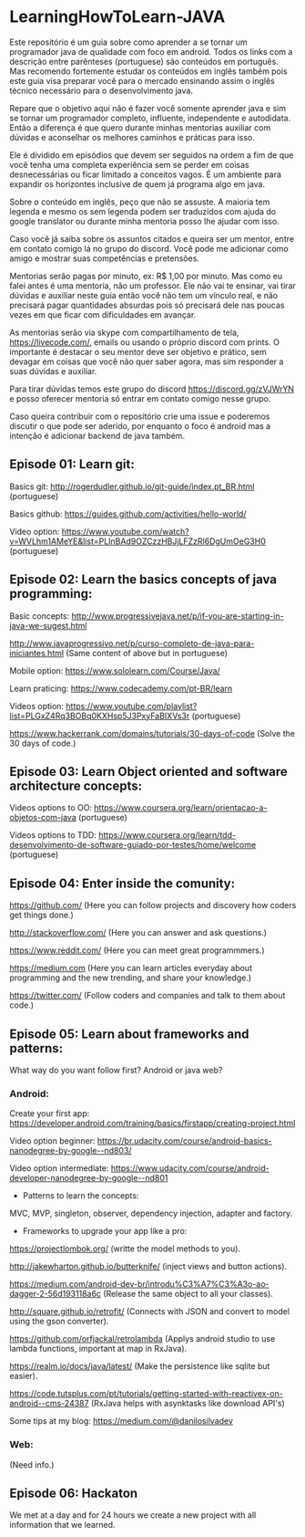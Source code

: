 # LearningHowToLearn-JAVA

Este repositório é um guia sobre como aprender a se tornar um programador java de qualidade com foco em android. Todos os links com a descrição entre parênteses (portuguese) são conteúdos em português. Mas recomendo fortemente estudar os conteúdos em inglês também pois este guia visa preparar você para o mercado ensinando assim o inglês técnico necessário para o desenvolvimento java.

Repare que o objetivo aqui não é fazer você somente aprender java e sim se tornar um programador completo, influente, independente e autodidata. Então a diferença é que quero durante minhas mentorias auxiliar com dúvidas e aconselhar os melhores caminhos e práticas para isso.

Ele é dividido em episódios que devem ser seguidos na ordem a fim de que você tenha uma completa experiência sem se perder em coisas desnecessárias ou ficar limitado a conceitos vagos. É um ambiente para expandir os horizontes inclusive de quem já programa algo em java.

Sobre o conteúdo em inglês, peço que não se assuste. A maioria tem legenda e mesmo os sem legenda podem ser traduzidos com ajuda do google translator ou durante minha mentoria posso lhe ajudar com isso.

Caso você já saiba sobre os assuntos citados e queira ser um mentor, entre em contato comigo lá no grupo do discord. Você pode me adicionar como amigo e mostrar suas competências e pretensões.

Mentorias serão pagas por minuto, ex: R$ 1,00 por minuto. Mas como eu falei antes é uma mentoria, não um professor. Ele não vai te ensinar, vai tirar dúvidas e auxiliar neste guia então você não tem um vínculo real, e não precisará pagar quantidades absurdas pois só precisará dele nas poucas vezes em que ficar com dificuldades em avançar.

As mentorias serão via skype com compartilhamento de tela, https://livecode.com/, emails ou usando o próprio discord com prints. O importante é destacar o seu mentor deve ser objetivo e prático, sem devagar em coisas que você não quer saber agora, mas sim responder a suas dúvidas e auxiliar.

Para tirar dúvidas temos este grupo do discord https://discord.gg/zVJWrYN e posso oferecer mentoria só entrar em contato comigo nesse grupo.

Caso queira contribuir com o repositório crie uma issue e poderemos discutir o que pode ser aderido, por enquanto o foco é android mas a intenção é adicionar backend de java também.

## Episode 01: Learn git:

Basics git:
http://rogerdudler.github.io/git-guide/index.pt_BR.html (portuguese)

Basics github:
https://guides.github.com/activities/hello-world/

Video option:
https://www.youtube.com/watch?v=WVLhm1AMeYE&list=PLInBAd9OZCzzHBJjLFZzRl6DgUmOeG3H0 (portuguese)


## Episode 02: Learn the basics concepts of java programming:

Basic concepts:
http://www.progressivejava.net/p/if-you-are-starting-in-java-we-sugest.html

http://www.javaprogressivo.net/p/curso-completo-de-java-para-iniciantes.html (Same content of above but in portuguese)

Mobile option:
https://www.sololearn.com/Course/Java/

Learn praticing:
https://www.codecademy.com/pt-BR/learn

Videos option:
https://www.youtube.com/playlist?list=PLGxZ4Rq3BOBq0KXHsp5J3PxyFaBIXVs3r  (portuguese)

https://www.hackerrank.com/domains/tutorials/30-days-of-code (Solve the 30 days of code.)

## Episode 03: Learn Object oriented and software architecture concepts:

Videos options to OO:
https://www.coursera.org/learn/orientacao-a-objetos-com-java (portuguese)

Videos options to TDD:
https://www.coursera.org/learn/tdd-desenvolvimento-de-software-guiado-por-testes/home/welcome (portuguese)

## Episode 04: Enter inside the comunity:

https://github.com/ (Here you can follow projects and discovery how coders get things done.)

http://stackoverflow.com/ (Here you can answer and ask questions.)

https://www.reddit.com/ (Here you can meet great programmmers.)

https://medium.com (Here you can learn articles everyday about programming and the new trending, and share your knowledge.)

https://twitter.com/ (Follow coders and companies and talk to them about code.)

## Episode 05: Learn about frameworks and patterns:

What way do you want follow first? Android or java web?

### Android:

Create your first app: https://developer.android.com/training/basics/firstapp/creating-project.html

Video option beginner: https://br.udacity.com/course/android-basics-nanodegree-by-google--nd803/

Video option intermediate: https://www.udacity.com/course/android-developer-nanodegree-by-google--nd801

- Patterns to learn the concepts:

MVC, MVP, singleton, observer, dependency injection, adapter and factory.

- Frameworks to upgrade your app like a pro:

https://projectlombok.org/ (writte the model methods to you).

http://jakewharton.github.io/butterknife/ (inject views and button actions).

https://medium.com/android-dev-br/introdu%C3%A7%C3%A3o-ao-dagger-2-56d193118a6c (Release the same object to all your classes).

http://square.github.io/retrofit/ (Connects with JSON and convert to model using the gson converter).

https://github.com/orfjackal/retrolambda (Applys android studio to use lambda functions, important at map in RxJava).

https://realm.io/docs/java/latest/ (Make the persistence like sqlite but easier).

https://code.tutsplus.com/pt/tutorials/getting-started-with-reactivex-on-android--cms-24387 (RxJava helps with asynktasks like download API's)

Some tips at my blog: https://medium.com/@danilosilvadev

### Web:

(Need info.)

## Episode 06: Hackaton

We met at a day and for 24 hours we create a new project with all information that we learned.
